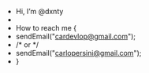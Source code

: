 - Hi, I’m @dxnty
- 
- How to reach me {
- sendEmail("cardevlop@gmail.com");
- /* or */
- sendEmail("carlopersini@gmail.com");
- }
